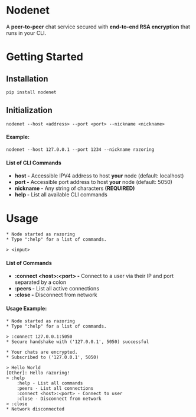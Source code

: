 # Nodenet
A **peer-to-peer** chat service secured with **end-to-end RSA encryption** that runs in your CLI.

# Getting Started
## Installation
```
pip install nodenet
```
## Initialization
```
nodenet --host <address> --port <port> --nickname <nickname>
```

#### Example:
```
nodenet --host 127.0.0.1 --port 1234 --nickname razoring
```

#### List of CLI Commands
- **host -** Accessible IPV4 address to host **your** node (default: localhost)
- **port -** Accessible port address to host **your** node  (default: 5050)
- **nickname -** Any string of characters **(REQUIRED)**
- **help -** List all available CLI commands

# Usage
```
* Node started as razoring
* Type ":help" for a list of commands.

> <input>
```
#### List of Commands
- **:connect <host\>:<port\> -** Connect to a user via their IP and port separated by a colon
- **:peers -** List all active connections
- **:close -** Disconnect from network

#### Usage Example:
```
* Node started as razoring
* Type ":help" for a list of commands.

> :connect 127.0.0.1:5050
* Secure handshake with ('127.0.0.1', 5050) successful

* Your chats are encrypted.
* Subscribed to ('127.0.0.1', 5050)

> Hello World
[Other]: Hello razoring!
> :help
    :help - List all commands
    :peers - List all connections
    :connect <host>:<port> - Connect to user
    :close - Disconnect from network
> :close
* Network disconnected
```